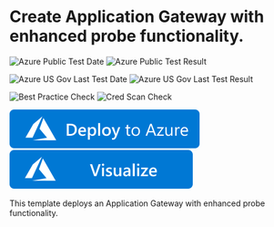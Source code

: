 # Create Application Gateway with enhanced probe functionality.

![Azure Public Test Date](https://azurequickstartsservice.blob.core.windows.net/badges/201-application-gateway-probe/PublicLastTestDate.svg)
![Azure Public Test Result](https://azurequickstartsservice.blob.core.windows.net/badges/201-application-gateway-probe/PublicDeployment.svg)

![Azure US Gov Last Test Date](https://azurequickstartsservice.blob.core.windows.net/badges/201-application-gateway-probe/FairfaxLastTestDate.svg)
![Azure US Gov Last Test Result](https://azurequickstartsservice.blob.core.windows.net/badges/201-application-gateway-probe/FairfaxDeployment.svg)

![Best Practice Check](https://azurequickstartsservice.blob.core.windows.net/badges/201-application-gateway-probe/BestPracticeResult.svg)
![Cred Scan Check](https://azurequickstartsservice.blob.core.windows.net/badges/201-application-gateway-probe/CredScanResult.svg)

[![Deploy To Azure](https://raw.githubusercontent.com/Azure/azure-quickstart-templates/master/1-CONTRIBUTION-GUIDE/images/deploytoazure.svg?sanitize=true)]("https://portal.azure.com/#create/Microsoft.Template/uri/https%3A%2F%2Fraw.githubusercontent.com%2FAzure%2Fazure-quickstart-templates%2Fmaster%2F201-application-gateway-probe%2Fazuredeploy.json")
[![Visualize](https://raw.githubusercontent.com/Azure/azure-quickstart-templates/master/1-CONTRIBUTION-GUIDE/images/visualizebutton.svg?sanitize=true)]("http://armviz.io/#/?load=https%3A%2F%2Fraw.githubusercontent.com%2FAzure%2Fazure-quickstart-templates%2Fmaster%2F201-application-gateway-probe%2Fazuredeploy.json")

This template deploys an Application Gateway with enhanced probe functionality.
